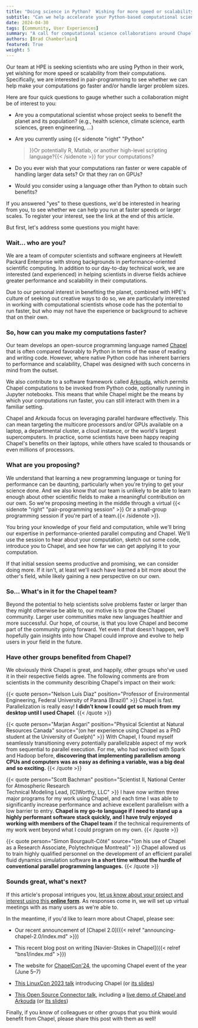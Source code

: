 ```yaml
---
title: "Doing science in Python?  Wishing for more speed or scalability?"
subtitle: "Can we help accelerate your Python-based computational science?"
date: 2024-04-30
tags: [Community, User Experiences]
summary: "A call for computational science collaborations around Chapel and Python"
authors: [Brad Chamberlain]
featured: True
weight: 5
---
```


Our team at HPE is seeking scientists who are using Python in their
work, yet wishing for more speed or scalability from their
computations.  Specifically, we are interested in pair-programming to
see whether we can help make your computations go faster and/or handle
larger problem sizes.

Here are four quick questions to gauge whether such a collaboration
might be of interest to you:

* Are you a computational scientist whose project seeks to benefit the
  planet and its population?  (e.g., health science, climate science,
  earth sciences, green engineering, ...)

* Are you currently using {{< sidenote "right" "Python"
  >}}Or potentially R, Matlab, or another high-level scripting
  language?{{< /sidenote >}} for your computations?

* Do you ever wish that your computations ran faster or were capable
  of handling larger data sets?  Or that they ran on GPUs?

* Would you consider using a language other than Python to obtain such
  benefits?

If you answered "yes" to these questions, we'd be interested in
hearing from you, to see whether we can help you run at faster
speeds or larger scales.  To register your interest, see the link at
the end of this article.

But first, let's address some questions you might have:


### Wait... who are you?

We are a team of computer scientists and software engineers at Hewlett
Packard Enterprise with strong backgrounds in performance-oriented
scientific computing.  In addition to our day-to-day technical work, we are
interested (and experienced) in helping scientists in diverse fields
achieve greater performance and scalability in their computations.

Due to our personal interest in benefiting the planet, combined with
HPE's culture of seeking out creative ways to do so, we are
particularly interested in working with computational scientists whose
code has the potential to run faster, but who may not have the
experience or background to achieve that on their own.


### So, how can you make my computations faster?

Our team develops an open-source programming language named
[Chapel](https://chapel-lang.org) that is often compared favorably to
Python in terms of the ease of reading and writing code.  However,
where native Python code has inherent barriers to performance and
scalability, Chapel was designed with such concerns in mind from the
outset.

We also contribute to a software framework called
[Arkouda](https://github.com/Bears-R-Us/arkouda/blob/master/README.md),
which permits Chapel computations to be invoked from Python code,
optionally running in Jupyter notebooks.  This means that while Chapel might be
the means by which your computations run faster, you can still
interact with them in a familiar setting.

Chapel and Arkouda focus on leveraging parallel hardware effectively.
This can mean targeting the multicore processors and/or GPUs available
on a laptop, a departmental cluster, a cloud instance, or the world's
largest supercomputers.  In practice, some scientists have been happy
reaping Chapel's benefits on their laptops, while others have scaled
to thousands or even millions of processors.



### What are you proposing?

We understand that learning a new programming language or tuning for
performance can be daunting, particularly when you're trying to
get your science done.  And we also know that our team is unlikely to
be able to learn enough about other scientific fields to make a
meaningful contribution on our own.  So we're proposing meeting in the
middle through a virtual {{< sidenote "right" "pair-programming session" >}}
Or a small-group programming session if you're part of a team.{{< /sidenote >}}.

You bring your knowledge of your field and computation, while we'll
bring our expertise in performance-oriented parallel computing and
Chapel.  We'll use the session to hear about your computation, sketch
out some code, introduce you to Chapel, and see how far we can get
applying it to your computation.

If that initial session seems productive and promising, we can
consider doing more.  If it isn't, at least we'll each have learned a
bit more about the other's field, while likely gaining a new
perspective on our own.



### So... What's in it for the Chapel team?

Beyond the potential to help scientists solve problems faster or
larger than they might otherwise be able to, our motive is to
grow the Chapel community.  Larger user communities make new
languages healthier and more successful.  Our hope, of course, is that you love
Chapel and become part of the community going forward.  Yet even if that
doesn't happen, we'll hopefully gain insights into how Chapel could
improve and evolve to help users in your field in the future.



### Have other groups benefited from Chapel?

We obviously think Chapel is great, and happily, other groups who've
used it in their respective fields agree.  The following comments are
from scientists in the community describing Chapel's impact on their
work:

{{< quote person="Nelson Luís Diaz" position="Professor of Environmental Engineering, Federal University of Paraná (Brazil)" >}}
Chapel is fast. Parallelization is really easy! __I didn’t know I
could get so much from my desktop until I used Chapel__.
{{< /quote >}}

{{< quote person="Marjan Asgari" position="Physical Scientist at Natural Resources Canada" source="(on her experience using Chapel as a PhD student at the University of Guelph)" >}}
With Chapel, I found myself seamlessly transitioning every
potentially parallelizable aspect of my work from sequential to
parallel execution. For me, who had worked with Spark and Hadoop
before, __discovering that implementing parallelism among CPUs and
computers was as easy as defining a variable, was a big deal and so
exciting.__
{{< /quote >}}

{{< quote person="Scott Bachman" position="Scientist II, National Center for Atmospheric Research<br>Technical Modeling Lead, [C]Worthy, LLC" >}}
I have now written three major programs for my work using Chapel, and
each time I was able to significantly increase performance and achieve
excellent parallelism with a low barrier to entry. __Chapel is my go-to
language if I need to stand up a highly performant software stack
quickly, and I have truly enjoyed working with members of the Chapel
team__ if the technical requirements of my work went beyond what I could
program on my own.
{{< /quote >}}


{{< quote person="Simon Bourgault-Côté" source="(on his use of Chapel as a Research Associate, Polytechnique Montreal)" >}}
Chapel allowed us to train highly qualified personnel on the
development of an efficient parallel fluid dynamics simulation
software __in a short time without the hurdle of conventional parallel
programming languages.__
{{< /quote >}}


### Sounds great, what's next?

If this article's proposal intrigues you, [let us know about your
project and interest using this **online
form**](https://forms.gle/E5R9cwPjXDiwXm4aA).  As responses come in, we
will set up virtual meetings with as many users as we're able to.

In the meantime, if you'd like to learn more about Chapel, please see:

* Our recent announcement of [Chapel 2.0]({{< relref
  "announcing-chapel-2.0/index.md" >}})

* This recent blog post on writing [Navier-Stokes in Chapel]({{<
  relref "bns1/index.md" >}})

* The website for
  [ChapelCon'24](https://chapel-lang.org/ChapelCon24.html), the upcoming Chapel
  event of the year (June 5–7)

* [This LinuxCon 2023
  talk](https://www.youtube.com/watch?v=UxXqo8lYsI4) introducing
  Chapel (or [its
  slides](https://chapel-lang.org/presentations/ChapelForLinuxCon-presented.pdf))

* [This Open Source Connector
  talk](https://www.youtube.com/watch?v=gwrbBQiP5HQ), including a
  [live demo of
  Chapel and Arkouda](https://youtu.be/gwrbBQiP5HQ?si=CFd_KHB_JG560lXH&t=1380) (or
  [its
  slides](https://chapel-lang.org/presentations/chapel-open-source-connector.pdf))

Finally, if you know of colleagues or other groups that you think
would benefit from Chapel, please share this post with them as well!
